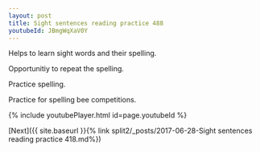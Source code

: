 ```yaml
---
layout: post
title: Sight sentences reading practice 488
youtubeId: JBmgWqXaV0Y
---
```

 
 
Helps to learn sight words and their spelling.

Opportunitiy to repeat the spelling. 

Practice spelling. 
 
Practice for spelling bee competitions. 
 
{% include youtubePlayer.html id=page.youtubeId %}
 
 

[Next]({{ site.baseurl }}{% link  split2/_posts/2017-06-28-Sight sentences reading practice 418.md%})
 
